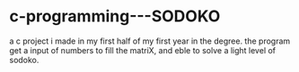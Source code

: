 # c-programming---SODOKO
a c project i made in my first half of my first year in the degree.
the program get a input of numbers to fill the matriX, and eble to solve a light level of sodoko.
